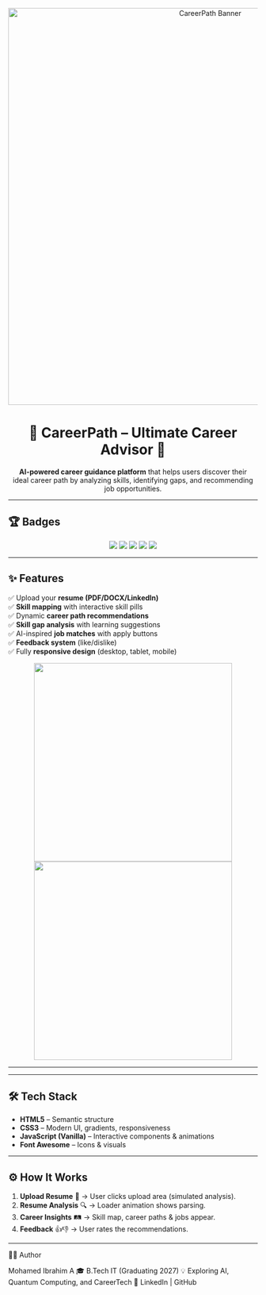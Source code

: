 <!-- Banner / Hero Image -->
<p align="center">
  <img src="https://img.freepik.com/free-vector/career-development-concept-illustration_114360-7404.jpg" alt="CareerPath Banner" width="800"/>
</p>

<h1 align="center">🌟 CareerPath – Ultimate Career Advisor 🚀</h1>

<p align="center">
  <b>AI-powered career guidance platform</b> that helps users discover their <br/>
  ideal career path by analyzing skills, identifying gaps, and recommending job opportunities.
</p>

---

## 🏆 Badges
<p align="center">
  <img src="https://img.shields.io/badge/HTML5-orange?logo=html5&logoColor=white" />
  <img src="https://img.shields.io/badge/CSS3-blue?logo=css3&logoColor=white" />
  <img src="https://img.shields.io/badge/JavaScript-yellow?logo=javascript&logoColor=black" />
  <img src="https://img.shields.io/badge/Responsive-Design-brightgreen?logo=responsive&logoColor=white" />
  <img src="https://img.shields.io/badge/Status-Demo-lightgrey" />
</p>

---

## ✨ Features
✅ Upload your **resume (PDF/DOCX/LinkedIn)**  
✅ **Skill mapping** with interactive skill pills  
✅ Dynamic **career path recommendations**  
✅ **Skill gap analysis** with learning suggestions  
✅ AI-inspired **job matches** with apply buttons  
✅ **Feedback system** (like/dislike)  
✅ Fully **responsive design** (desktop, tablet, mobile)  

<p align="center">
  <img src="https://img.freepik.com/free-vector/people-career-concept-illustration_114360-2290.jpg" width="400"/>
  <img src="https://img.freepik.com/free-vector/job-offer-concept-illustration_114360-2453.jpg" width="400"/>
</p>

---

---

## 🛠️ Tech Stack
- **HTML5** – Semantic structure  
- **CSS3** – Modern UI, gradients, responsiveness  
- **JavaScript (Vanilla)** – Interactive components & animations  
- **Font Awesome** – Icons & visuals  

---

## ⚙️ How It Works
1. **Upload Resume** 📄 → User clicks upload area (simulated analysis).  
2. **Resume Analysis** 🔍 → Loader animation shows parsing.  
3. **Career Insights** 🛤️ → Skill map, career paths & jobs appear.  
4. **Feedback** 👍👎 → User rates the recommendations.  

---

👨‍💻 Author

Mohamed Ibrahim A
🎓 B.Tech IT (Graduating 2027)
💡 Exploring AI, Quantum Computing, and CareerTech
🔗 LinkedIn
 | GitHub
